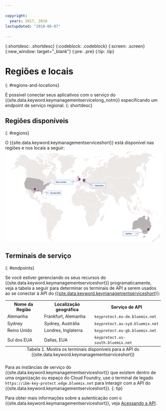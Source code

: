 ```yaml
---

copyright:
  years: 2017, 2018
lastupdated: "2018-06-07"

---
```


{:shortdesc: .shortdesc}
{:codeblock: .codeblock}
{:screen: .screen}
{:new_window: target="_blank"}
{:pre: .pre}
{:tip: .tip}

# Regiões e locais
{: #regions-and-locations}

É possível conectar seus aplicativos com o serviço do {{site.data.keyword.keymanagementservicelong_notm}}
especificando um endpoint de serviço regional.
{: shortdesc}

## Regiões disponíveis
{: #regions}

O {{site.data.keyword.keymanagementserviceshort}} está disponível nas regiões e nos locais a seguir:
![A imagem mostra as regiões nas quais o serviço do Key Protect está disponível.](images/world-map_min.svg)

## Terminais de serviço
{: #endpoints}

Se você estiver gerenciando os seus recursos do {{site.data.keyword.keymanagementserviceshort}} programaticamente, veja a tabela a seguir para determinar os terminais de API a serem usados ao se conectar à API do [{{site.data.keyword.keymanagementserviceshort}}](https://console.bluemix.net/apidocs/639): 

<table>
    <tr>
        <th>Nome da Região</th>
        <th>Localização geográfica</th>
        <th>Serviço de API</th>
    </tr>
    <tr>
        <td>Alemanha</td>
        <td>Frankfurt, Alemanha</td>
        <td>
            <code>keyprotect.eu-de.bluemix.net</code>
        </td>
    </tr>
    <tr>
        <td>Sydney</td>
        <td>Sydney, Austrália</td>
        <td>
            <code>keyprotect.au-syd.bluemix.net</code>
        </td>
    </tr>
    <tr>
        <td>Reino Unido</td>
        <td>Londres, Inglaterra</td>
        <td>
            <code>keyprotect.eu-gb.bluemix.net</code>
        </td>
    </tr>
    <tr>
        <td>Sul dos EUA</td>
        <td>Dallas, EUA</td>
        <td>
            <code>keyprotect.us-south.bluemix.net</code>
        </td>
    </tr>
    <caption style="caption-side:bottom;">Tabela 1. Mostra os terminais disponíveis para a API do {{site.data.keyword.keymanagementserviceshort}}</caption>
</table>

Para as instâncias de serviço do {{site.data.keyword.keymanagementserviceshort}} que existem dentro de uma organização ou espaço do Cloud Foundry, use o terminal de legado `https://ibm-key-protect.edge.bluemix.net` para interagir com a API do {{site.data.keyword.keymanagementserviceshort}}.
{: tip}

Para obter mais informações sobre a autenticação com o {{site.data.keyword.keymanagementserviceshort}}, veja [Acessando a API](/docs/services/keymgmt/keyprotect_authentication.html).

